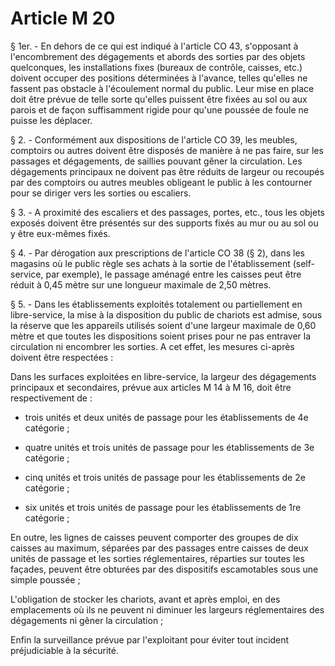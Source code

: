 # Article M 20

§ 1er. - En dehors de ce qui est indiqué à l'article CO 43, s'opposant à l'encombrement des dégagements et abords des sorties par des objets quelconques, les installations fixes (bureaux de contrôle, caisses, etc.) doivent occuper des positions déterminées à l'avance, telles qu'elles ne fassent pas obstacle à l'écoulement normal du public. Leur mise en place doit être prévue de telle sorte qu'elles puissent être fixées au sol ou aux parois et de façon suffisamment rigide pour qu'une poussée de foule ne puisse les déplacer.

§ 2. - Conformément aux dispositions de l'article CO 39, les meubles, comptoirs ou autres doivent être disposés de manière à ne pas faire, sur les passages et dégagements, de saillies pouvant gêner la circulation. Les dégagements principaux ne doivent pas être réduits de largeur ou recoupés par des comptoirs ou autres meubles obligeant le public à les contourner pour se diriger vers les sorties ou escaliers.

§ 3. - A proximité des escaliers et des passages, portes, etc., tous les objets exposés doivent être présentés sur des supports fixés au mur ou au sol ou y être eux-mêmes fixés.

§ 4. - Par dérogation aux prescriptions de l'article CO 38 (§ 2), dans les magasins où le public règle ses achats à la sortie de l'établissement (self-service, par exemple), le passage aménagé entre les caisses peut être réduit à 0,45 mètre sur une longueur maximale de 2,50 mètres.

§ 5. - Dans les établissements exploités totalement ou partiellement en libre-service, la mise à la disposition du public de chariots est admise, sous la réserve que les appareils utilisés soient d'une largeur maximale de 0,60 mètre et que toutes les dispositions soient prises pour ne pas entraver la circulation ni encombrer les sorties. A cet effet, les mesures ci-après doivent être respectées :

Dans les surfaces exploitées en libre-service, la largeur des dégagements principaux et secondaires, prévue aux articles M 14 à M 16, doit être respectivement de :

- trois unités et deux unités de passage pour les établissements de 4e catégorie ;

- quatre unités et trois unités de passage pour les établissements de 3e catégorie ;

- cinq unités et trois unités de passage pour les établissements de 2e catégorie ;

- six unités et trois unités de passage pour les établissements de 1re catégorie ;

En outre, les lignes de caisses peuvent comporter des groupes de dix caisses au maximum, séparées par des passages entre caisses de deux unités de passage et les sorties réglementaires, réparties sur toutes les façades, peuvent être obturées par des dispositifs escamotables sous une simple poussée ;

L'obligation de stocker les chariots, avant et après emploi, en des emplacements où ils ne peuvent ni diminuer les largeurs réglementaires des dégagements ni gêner la circulation ;

Enfin la surveillance prévue par l'exploitant pour éviter tout incident préjudiciable à la sécurité.
